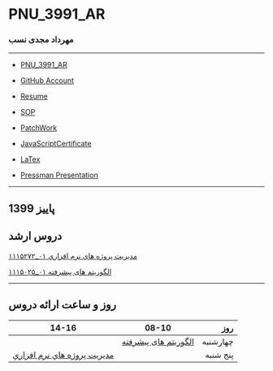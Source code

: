 # PNU_3991_AR


### مهرداد مجدی نسب
---
-  [PNU_3991_AR](https://github.com/MehrdadMajdinasab/PNU_3991_AR)
- [GitHub Account](https://github.com/mehrdadmajdinasab)

- [Resume](https://mehrdadmajdinasab.github.io)

- [SOP](https://mehrdadmajdinasab.github.io/SOP)
- [PatchWork](https://github.com/MehrdadMajdinasab/PNU_3991_AR/tree/main/SoftwareProjectManagement/PatchWork)
- [JavaScriptCertificate](https://github.com/MehrdadMajdinasab/PNU_3991_AR/tree/main/SoftwareProjectManagement/JS%20Certificate)
- [LaTex](https://github.com/MehrdadMajdinasab/PNU_3991_AR/tree/main/SoftwareProjectManagement/LaTeX)
- [Pressman Presentation](https://github.com/MehrdadMajdinasab/PNU_3991_AR/tree/main/SoftwareProjectManagement/PressMan%20Presentation)
------------------
## پاییز 1399

## دروس ارشد


[۱۱۱۵۲۷۲_۰۱      مديريت پروژه هاي نرم افزاري](https://github.com/AliRazavi-edu/PNU_3991/tree/master/_MSc/SoftwareProjectManagement/1115272_01)

[۱۱۱۵۰۲۵_۰۱     الگوریتم های پیشرفته](https://github.com/AliRazavi-edu/PNU_3991/tree/master/_MSc/AdvancedAlgorithms/1115025_01)

--------------
## روز و ساعت ارائه دروس

|     14-16     | 08-10          |  روز    |
| ------------- |:-------------:|--------:|
|               | [الگوریتم های پیشرفته](https://github.com/MehrdadMajdinasab/PNU_3991_AR/tree/main/Advanced%20Algorithms)|چهارشنبه |
|[ مديريت پروژه هاي نرم افزاري](https://github.com/MehrdadMajdinasab/PNU_3991_AR/tree/main/SoftwareProjectManagement)      | |پنج شنبه |
